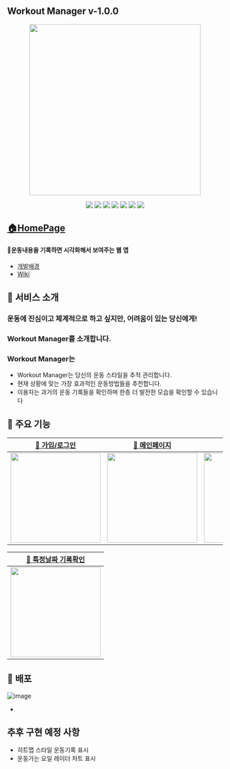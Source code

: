 ## Workout Manager v-1.0.0

<p align='center'>
<img width='400px' src='https://i.ibb.co/P9YCvPw/workout-manager-banner.png'>
</p>

<p align='center'>
    <img src="https://img.shields.io/badge/React-v18.2.0-blue?logo=React"/>
    <img src="https://img.shields.io/badge/Typescript-v4.9.3-blue?logo=typescript"/>
    <img src="https://img.shields.io/badge/styled components-v5.3.6-DB7093?logo=styled components"/>
    <img src="https://img.shields.io/badge/Framer-v7.6.19-0055FF?logo=Framer"/>
    <img src="https://img.shields.io/badge/GraphQL-v16.6.0-E10098?logo=GraphQL"/>
    <img src="https://img.shields.io/badge/apollo/client-v3.7.3-430098?"/>
    <img src="https://img.shields.io/badge/PostgreSQL-v5.10.15-4169E1?logo=PostgreSQL"/>
</p>

## [🏠HomePage](https://main--workout-manager-web.netlify.app/)

#### 💪운동내용을 기록하면 시각화해서 보여주는 웹 앱

- [개발배경](https://github.com/wujuno/workout-manager/wiki/%EA%B0%9C%EB%B0%9C%EB%B0%B0%EA%B2%BD%EA%B3%BC-%EA%B0%9C%EB%B0%9C%EB%AA%A9%ED%91%9C)
- [Wiki](https://github.com/wujuno/workout-manager/wiki)

## 🌟 서비스 소개

### 운동에 진심이고 체계적으로 하고 싶지만, 어려움이 있는 당신에게!

### Workout Manager를 소개합니다.

### Workout Manager는

- Workout Manager는 당신의 운동 스타일을 추적 관리합니다.
- 현재 상황에 맞는 가장 효과적인 운동방법들을 추천합니다.
- 이용자는 과거의 운동 기록들을 확인하며 한층 더 발전한 모습을 확인할 수 있습니다

## 📌 주요 기능

| [🔗 가입/로그인](https://github.com/wujuno/workout-manager/wiki/%EC%A3%BC%EC%9A%94%EA%B8%B0%EB%8A%A5-%EC%86%8C%EA%B0%9C#-%EA%B0%80%EC%9E%85%EB%A1%9C%EA%B7%B8%EC%9D%B8-%ED%8E%98%EC%9D%B4%EC%A7%80-%EA%B8%B0%EB%8A%A5-%EC%86%8C%EA%B0%9C) | [🔗 메인페이지](https://github.com/wujuno/workout-manager/wiki/%EC%A3%BC%EC%9A%94%EA%B8%B0%EB%8A%A5-%EC%86%8C%EA%B0%9C#-%EB%A9%94%EC%9D%B8-%ED%8E%98%EC%9D%B4%EC%A7%80-%EC%86%8C%EA%B0%9C) | [🔗 기록하기](https://github.com/wujuno/workout-manager/wiki/%EC%A3%BC%EC%9A%94%EA%B8%B0%EB%8A%A5-%EC%86%8C%EA%B0%9C#-%EB%A9%94%EC%9D%B8-%ED%8E%98%EC%9D%B4%EC%A7%80-%EC%86%8C%EA%B0%9C) |
| :---------------------------------------------------------------------------------------------------------------------------------------------------------------------------------------------------------------------------------------: | :----------------------------------------------------------------------------------------------------------------------------------------------------------------------------------------: | :--------------------------------------------------------------------------------------------------------------------------------------------------------------------------------------: |
|                                                                               <img width='210px' src="https://i.ibb.co/nrPhzPp/workout-manager-signup.png">                                                                               |                                                                <img width='210px' src='https://i.ibb.co/Hp59cWt/image.png'>                                                                |                                                              <img width='210px' src='https://i.ibb.co/WcmsPBg/record.png'>                                                               |

| [🔗 특정날짜 기록확인](https://github.com/wujuno/workout-manager/wiki/%EC%A3%BC%EC%9A%94%EA%B8%B0%EB%8A%A5-%EC%86%8C%EA%B0%9C#-%EA%B8%B0%EB%A1%9D%ED%99%95%EC%9D%B8-%ED%8E%98%EC%9D%B4%EC%A7%80-%EC%86%8C%EA%B0%9C) |
| :-----------------------------------------------------------------------------------------------------------------------------------------------------------------------------------------------------------------: |
|                                                                         <img width='210px' src='https://i.ibb.co/9Yz1RTm/sdate-watch.png'>                                                                          |

## 🚀 배포

![image](https://i.ibb.co/3MDnV9g/001.png)

-

## 추후 구현 예정 사항

- 히트맵 스타일 운동기록 표시
- 운동가는 요일 레이더 차트 표시
